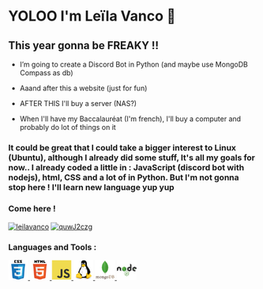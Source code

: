 # YOLOO I'm Leïla Vanco 🤠
## This year gonna be FREAKY !!

- I’m going to create a Discord Bot in Python (and maybe use MongoDB Compass as db)

- Aaand after this a website (just for fun)

- AFTER THIS I'll buy a server (NAS?)

- When I'll have my Baccalauréat (I'm french), I'll buy a computer and probably do lot of things on it

### It could be great that I could take a bigger interest to Linux (Ubuntu), although I already did some stuff, It's all my goals for now.. I already coded a little in : JavaScript (discord bot with nodejs), html, CSS and a lot of in Python. But I'm not gonna stop here ! I'll learn new language yup yup

<h3 align="left">Come here !</h3>
<p align="left">
<a href="https://twitter.com/leilavanco" target="blank"><img align="center" src="https://raw.githubusercontent.com/rahuldkjain/github-profile-readme-generator/master/src/images/icons/Social/twitter.svg" alt="leilavanco" height="30" width="40" /></a>
<a href="https://discord.gg/quwJ2czg" target="blank"><img align="center" src="https://raw.githubusercontent.com/rahuldkjain/github-profile-readme-generator/master/src/images/icons/Social/discord.svg" alt="quwJ2czg" height="30" width="40" /></a>
</p>

<h3 align="left">Languages and Tools :</h3>
<p align="left"> <a href="https://www.w3schools.com/css/" target="_blank" rel="noreferrer"> <img src="https://raw.githubusercontent.com/devicons/devicon/master/icons/css3/css3-original-wordmark.svg" alt="css3" width="40" height="40"/> </a> <a href="https://www.w3.org/html/" target="_blank" rel="noreferrer"> <img src="https://raw.githubusercontent.com/devicons/devicon/master/icons/html5/html5-original-wordmark.svg" alt="html5" width="40" height="40"/> </a> <a href="https://developer.mozilla.org/en-US/docs/Web/JavaScript" target="_blank" rel="noreferrer"> <img src="https://raw.githubusercontent.com/devicons/devicon/master/icons/javascript/javascript-original.svg" alt="javascript" width="40" height="40"/> </a> <a href="https://www.linux.org/" target="_blank" rel="noreferrer"> <img src="https://raw.githubusercontent.com/devicons/devicon/master/icons/linux/linux-original.svg" alt="linux" width="40" height="40"/> </a> <a href="https://www.mongodb.com/" target="_blank" rel="noreferrer"> <img src="https://raw.githubusercontent.com/devicons/devicon/master/icons/mongodb/mongodb-original-wordmark.svg" alt="mongodb" width="40" height="40"/> </a> <a href="https://nodejs.org" target="_blank" rel="noreferrer"> <img src="https://raw.githubusercontent.com/devicons/devicon/master/icons/nodejs/nodejs-original-wordmark.svg" alt="nodejs" width="40" height="40"/> </a> </p>

<!--
**LeilaVanco/LeilaVanco** is a ✨ _special_ ✨ repository because its `README.md` (this file) appears on your GitHub profile.
-->
